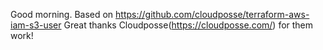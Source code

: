 Good morning.
Based on https://github.com/cloudposse/terraform-aws-iam-s3-user
Great thanks Cloudposse(https://cloudposse.com/) for them work!
